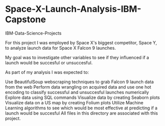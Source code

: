 # Space-X-Launch-Analysis-IBM-Capstone

IBM-Data-Science-Projects

For this project I was employed by Space X's biggest competitor, Space Y, to analyze launch data for Space X Falcon 9 launches.

My goal was to investigate other variables to see if they influenced if a launch would be succesful or unsuccesful.

As part of my analysis I was expected to:

Use BeautifulSoup webscraping techniques to grab Falcon 9 launch data from the web
Perform data wrangling on acquired data and use one hot encoding to classify successful and unsuccesful launches numerically
Explore data using SQL commands
Visualize data by creating Seaborn plots
Visualize data on a US map by creating Folium plots
Utilize Machine Learning algorithms to see which would be most effective at predicting if a launch would be succesful
All files in this directory are associated with this project.
